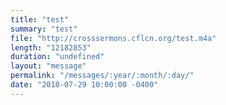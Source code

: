 ```yaml
---
title: "test"
summary: "test"
file: "http://crosssermons.cflcn.org/test.m4a"
length: "12182853"
duration: "undefined"
layout: "message"
permalink: "/messages/:year/:month/:day/"
date: "2018-07-29 10:00:00 -0400"
---
```

